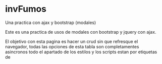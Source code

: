 # invFumos
Una practica con ajax y bootstrap (modales)

Este es una practica de usos de modales con bootstrap y jquery con ajax.

El objetivo con esta pagina es hacer un crud sin que refresque el navegador, todas las opciones de esta tabla son completamentes asincronos
todo el apartado de los estilos y los scripts estan por etiquetas de <style> y <script> en un solo archivo .html
